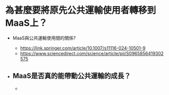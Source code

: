 # 為甚麼要將原先公共運輸使用者轉移到MaaS上？

- MaaS與公共運輸使用間的關係?
	- https://link.springer.com/article/10.1007/s11116-024-10501-9
	- https://www.sciencedirect.com/science/article/pii/S0965856419302575


- MaaS是否真的能帶動公共運輸的成長？
	- 
	- 
